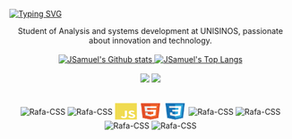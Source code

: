 <!-- <img width=100% src="https://capsule-render.vercel.app/api?type=waving&color=c5bc8e&height=180&section=header&fontColor=f2f2f2&animation=twinkling&fontAlignY=35"/>  -->


[![Typing SVG](https://readme-typing-svg.herokuapp.com/?color=f2f2f2&size=35&center=true&vCenter=true&width=1000&lines=Hi,+my+name+is+Mauricio+Hansen;Be+Welcome!+:%29)](https://git.io/typing-svg)

<div align="center">Student of Analysis and systems development at UNISINOS, passionate about innovation and technology.</div>

<br>

<div align="center">
  <a href="https://github.com/mauriciohs92/github-readme-stats">
    <picture>
      <source
        srcset="https://github-readme-stats.vercel.app/api?username=mauriciohs92&show_icons=true&hide_border=true&theme=dark"
        media="(prefers-color-scheme: dark)"
      />
      <img
         src="https://github-readme-stats.vercel.app/api?username=mauriciohs92&show_icons=true&hide_border=true&theme=vue"
         alt="JSamuel's Github stats"
         height="180px"
       />
    </picture>
  </a>
  <a href="https://github.com/mauriciohs92/github-readme-stats">
    <picture>
      <source
        srcset="https://github-readme-stats.vercel.app/api/top-langs/?username=mauriciohs92&layout=compact&hide_border=true&theme=dark"
        media="(prefers-color-scheme: dark)"
      />
      <img
         src="https://github-readme-stats.vercel.app/api/top-langs/?username=mauriciohs92&layout=compact&hide_border=true&theme=vue"
         alt="JSamuel's Top Langs"
         height="180px"
       />
    </picture>
  </a>
</div>

<br>
</div>
<div align="center">  
 <a href="https://www.linkedin.com/in/maurício-hansen/" target="_blank"><img src="https://img.shields.io/badge/-LinkedIn-%230077B5?style=for-the-badge&logo=linkedin&logoColor=white" target="_blank"></a>
 <a href = "mailto:hansenmailpro@gmail.com"><img src="https://img.shields.io/badge/-Gmail-%23333?style=for-the-badge&logo=gmail&logoColor=white" target="_blank"></a>
</div> 
<br>

<!-- [![Ashutosh's github activity graph](https://github-readme-activity-graph.cyclic.app/graph?username=MauricioHS92&bg_color=262626&color=ffffff&line=8a0000&point=ff7300&area=true&hide_border=true)](https://github.com/ashutosh00710/github-readme-activity-graph)

 <p align="center">
  <img src="https://github-profile-trophy.vercel.app/?username=mauriciohs92&theme=juicyfresh" />
</p> -->

<div align="center"style="display: inline_block"><br>
<img align="center" alt="Rafa-CSS" height="30" width="40" src="https://cdn.jsdelivr.net/gh/devicons/devicon/icons/vscode/vscode-original.svg" />
<img align="center" alt="Rafa-CSS" height="30" width="40" src="https://cdn.jsdelivr.net/gh/devicons/devicon/icons/git/git-original.svg" />
<img align="center" alt="Rafa-Js" height="30" width="40" src= "https://raw.githubusercontent.com/devicons/devicon/master/icons/javascript/javascript-plain.svg">
<img align="center" alt="Rafa-HTML" height="30" width="40" src="https://raw.githubusercontent.com/devicons/devicon/master/icons/html5/html5-original.svg">
<img align="center" alt="Rafa-CSS" height="30" width="40" src="https://raw.githubusercontent.com/devicons/devicon/master/icons/css3/css3-original.svg">
<img align="center" alt="Rafa-CSS" height="30" width="40" src="https://cdn.jsdelivr.net/gh/devicons/devicon/icons/nodejs/nodejs-original.svg" />
<img align="center" alt="Rafa-CSS" height="30" width="40" src="https://cdn.jsdelivr.net/gh/devicons/devicon/icons/npm/npm-original-wordmark.svg" />
<img align="center" alt="Rafa-CSS" height="30" width="40" src="https://cdn.jsdelivr.net/gh/devicons/devicon/icons/slack/slack-original.svg" />
<img align="center" alt="Rafa-CSS" height="30" width="40" src="https://cdn.jsdelivr.net/gh/devicons/devicon/icons/figma/figma-original.svg" />  
  
            




<!-- <img width=100% src="https://capsule-render.vercel.app/api?type=waving&color=c5bc8e&height=120&section=footer"/> -->

